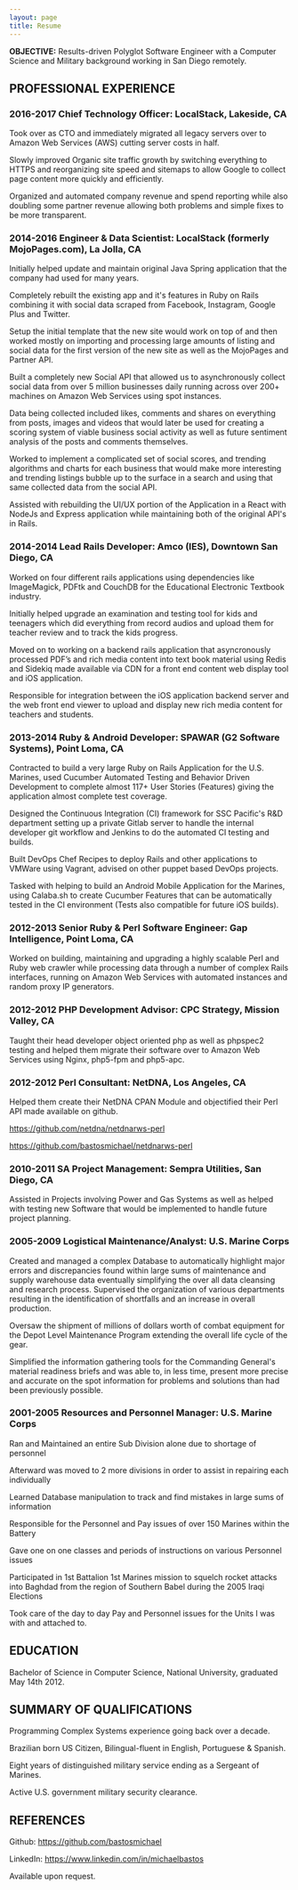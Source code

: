 ```yaml
---
layout: page
title: Resume
---
```


<b>OBJECTIVE:</b> Results-driven Polyglot Software Engineer with a Computer Science and Military background working in San Diego remotely.

## PROFESSIONAL EXPERIENCE

### 2016-2017   Chief Technology Officer: LocalStack, Lakeside, CA

Took over as CTO and immediately migrated all legacy servers over to Amazon Web Services (AWS) cutting server costs in half.

Slowly improved Organic site traffic growth by switching everything to HTTPS and reorganizing site speed and sitemaps to allow Google to collect page content more quickly and efficiently.

Organized and automated company revenue and spend reporting while also doubling some partner revenue allowing both problems and simple fixes to be more transparent.

### 2014-2016   Engineer & Data Scientist: LocalStack (formerly MojoPages.com), La Jolla, CA

Initially helped update and maintain original Java Spring application that the company had used for many years.

Completely rebuilt the existing app and it's features in Ruby on Rails combining it with social data scraped from Facebook, Instagram, Google Plus and Twitter.

Setup the initial template that the new site would work on top of and then worked mostly on importing and processing large amounts of listing and social data for the first version of the new site as well as the MojoPages and Partner API.

Built a completely new Social API that allowed us to asynchronously collect social data from over 5 million businesses daily running across over 200+ machines on Amazon Web Services using spot instances.

Data being collected included likes, comments and shares on everything from posts, images and videos that would later be used for creating a scoring system of viable business social activity as well as future sentiment analysis of the posts and comments themselves.

Worked to implement a complicated set of social scores, and trending algorithms and charts for each business that would make more interesting and trending listings bubble up to the surface in a search and using that same collected data from the social API.

Assisted with rebuilding the UI/UX portion of the Application in a React with NodeJs and Express application while maintaining both of the original API's in Rails.

### 2014-2014   Lead Rails Developer: Amco (IES), Downtown San Diego, CA

Worked on four different rails applications using dependencies like ImageMagick, PDFtk and CouchDB for the Educational Electronic Textbook industry.

Initially helped upgrade an examination and testing tool for kids and teenagers which did everything from record audios and upload them for teacher review and to track the kids progress.

Moved on to working on a backend rails application that asyncronously processed PDF’s and rich media content into text book material using Redis and Sidekiq made available via CDN for a front end content web display tool and iOS application.

Responsible for integration between the iOS application backend server and the web front end viewer to upload and display new rich media content for teachers and students.

### 2013-2014   Ruby & Android Developer: SPAWAR (G2 Software Systems), Point Loma, CA

Contracted to build a very large Ruby on Rails Application for the U.S. Marines, used Cucumber Automated Testing and Behavior Driven Development to complete almost 117+ User Stories (Features) giving the application almost complete test coverage.

Designed the Continuous Integration (CI) framework for SSC Pacific's R&D department setting up a private Gitlab server to handle the internal developer git workflow and Jenkins to do the automated CI testing and builds.

Built DevOps Chef Recipes to deploy Rails and other applications to VMWare using Vagrant, advised on other puppet based DevOps projects.

Tasked with helping to build an Android Mobile Application for the Marines, using Calaba.sh to create Cucumber Features that can be automatically tested in the CI environment (Tests also compatible for future iOS builds).

### 2012-2013   Senior Ruby & Perl Software Engineer: Gap Intelligence, Point Loma, CA

Worked on building, maintaining and upgrading a highly scalable Perl and Ruby web crawler while processing data through a number of complex Rails interfaces, running on Amazon Web Services with automated instances and random proxy IP generators.

### 2012-2012   PHP Development Advisor: CPC Strategy, Mission Valley, CA

Taught their head developer object oriented php as well as phpspec2 testing and helped them migrate their software over to Amazon Web Services using Nginx, php5-fpm and php5-apc.

### 2012-2012   Perl Consultant: NetDNA, Los Angeles, CA

Helped them create their NetDNA CPAN Module and objectified their Perl API made available on github.

https://github.com/netdna/netdnarws-perl

https://github.com/bastosmichael/netdnarws-perl

### 2010-2011   SA Project Management: Sempra Utilities, San Diego, CA

Assisted in Projects involving Power and Gas Systems as well as helped with testing new Software that would be implemented to handle future project planning.

### 2005-2009   Logistical Maintenance/Analyst: U.S. Marine Corps

Created and managed a complex Database to automatically highlight major errors and discrepancies found within large sums of maintenance and supply warehouse data eventually simplifying the over all data cleansing and research process.
Supervised the organization of various departments resulting in the identification of shortfalls and an increase in overall production.

Oversaw the shipment of millions of dollars worth of combat equipment for the Depot Level Maintenance Program extending the overall life cycle of the gear.

Simplified the information gathering tools for the Commanding General's material readiness briefs and was able to, in less time, present more precise and accurate on the spot information for problems and solutions than had been previously possible.

### 2001-2005   Resources and Personnel Manager: U.S. Marine Corps

Ran and Maintained an entire Sub Division alone due to shortage of personnel

Afterward was moved to 2 more divisions in order to assist in repairing each individually

Learned Database manipulation to track and find mistakes in large sums of information

Responsible for the Personnel and Pay issues of over 150 Marines within the Battery

Gave one on one classes and periods of instructions on various Personnel issues

Participated in 1st Battalion 1st Marines mission to squelch rocket attacks into Baghdad from the region of Southern Babel during the 2005 Iraqi Elections

Took care of the day to day Pay and Personnel issues for the Units I was with and attached to.

## EDUCATION

Bachelor of Science in Computer Science, National University, graduated May 14th 2012.

## SUMMARY OF QUALIFICATIONS

Programming Complex Systems experience going back over a decade.

Brazilian born US Citizen, Bilingual-fluent in English, Portuguese & Spanish.

Eight years of distinguished military service ending as a Sergeant of Marines.

Active U.S. government military security clearance.

## REFERENCES

Github: https://github.com/bastosmichael

LinkedIn: https://www.linkedin.com/in/michaelbastos

Available upon request.
